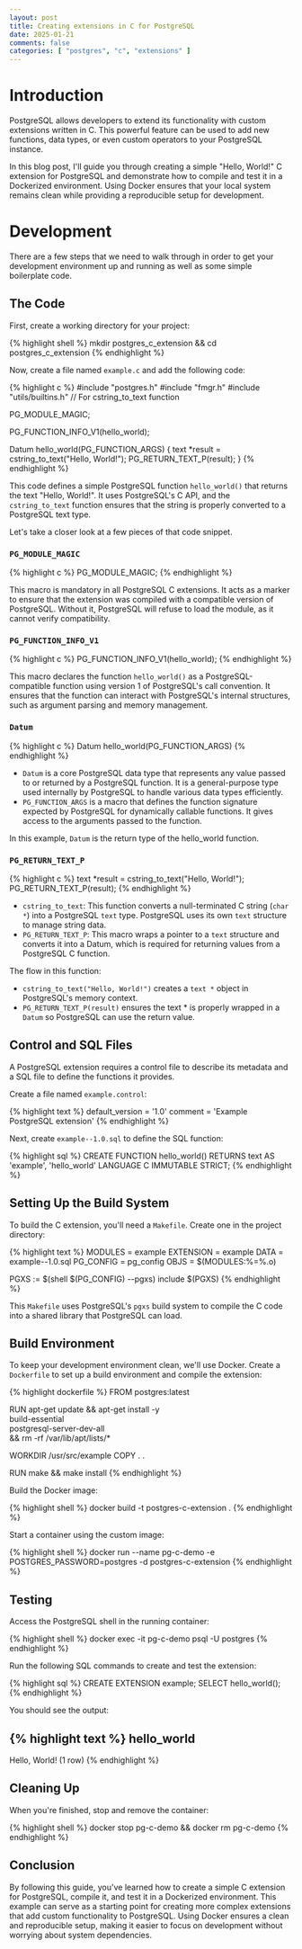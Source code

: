 ```yaml
---
layout: post
title: Creating extensions in C for PostgreSQL
date: 2025-01-21
comments: false
categories: [ "postgres", "c", "extensions" ]
---
```


# Introduction

PostgreSQL allows developers to extend its functionality with custom extensions written in C. This powerful feature can 
be used to add new functions, data types, or even custom operators to your PostgreSQL instance. 

In this blog post, I'll guide you through creating a simple "Hello, World!" C extension for PostgreSQL and demonstrate 
how to compile and test it in a Dockerized environment. Using Docker ensures that your local system remains clean while 
providing a reproducible setup for development.

# Development

There are a few steps that we need to walk through in order to get your development environment up and running as well 
as some simple boilerplate code.

## The Code

First, create a working directory for your project:

{% highlight shell %}
mkdir postgres_c_extension && cd postgres_c_extension
{% endhighlight %}

Now, create a file named `example.c` and add the following code:

{% highlight c %}
#include "postgres.h"
#include "fmgr.h"
#include "utils/builtins.h"  // For cstring_to_text function

PG_MODULE_MAGIC;

PG_FUNCTION_INFO_V1(hello_world);

Datum
hello_world(PG_FUNCTION_ARGS)
{
    text *result = cstring_to_text("Hello, World!");
    PG_RETURN_TEXT_P(result);
}
{% endhighlight %}

This code defines a simple PostgreSQL function `hello_world()` that returns the text "Hello, World!". It uses 
PostgreSQL's C API, and the `cstring_to_text` function ensures that the string is properly converted to a PostgreSQL 
text type.

Let's take a closer look at a few pieces of that code snippet.

### `PG_MODULE_MAGIC`

{% highlight c %}
PG_MODULE_MAGIC;
{% endhighlight %}

This macro is mandatory in all PostgreSQL C extensions. It acts as a marker to ensure that the extension was compiled 
with a compatible version of PostgreSQL. Without it, PostgreSQL will refuse to load the module, as it cannot verify 
compatibility.

### `PG_FUNCTION_INFO_V1`

{% highlight c %}
PG_FUNCTION_INFO_V1(hello_world);
{% endhighlight %}

This macro declares the function `hello_world()` as a PostgreSQL-compatible function using version 1 of PostgreSQL's 
call convention. It ensures that the function can interact with PostgreSQL's internal structures, such as argument 
parsing and memory management.

### `Datum`

{% highlight c %}
Datum hello_world(PG_FUNCTION_ARGS)
{% endhighlight %}

* `Datum` is a core PostgreSQL data type that represents any value passed to or returned by a PostgreSQL function. It is a general-purpose type used internally by PostgreSQL to handle various data types efficiently.
* `PG_FUNCTION_ARGS` is a macro that defines the function signature expected by PostgreSQL for dynamically callable functions. It gives access to the arguments passed to the function.

In this example, `Datum` is the return type of the hello_world function.

### `PG_RETURN_TEXT_P`

{% highlight c %}
text *result = cstring_to_text("Hello, World!");
PG_RETURN_TEXT_P(result);
{% endhighlight %}

* `cstring_to_text`: This function converts a null-terminated C string (`char *`) into a PostgreSQL `text` type. PostgreSQL uses its own `text` structure to manage string data.
* `PG_RETURN_TEXT_P`: This macro wraps a pointer to a `text` structure and converts it into a Datum, which is required for returning values from a PostgreSQL C function.

The flow in this function:

* `cstring_to_text("Hello, World!")` creates a `text *` object in PostgreSQL's memory context.
* `PG_RETURN_TEXT_P(result)` ensures the text * is properly wrapped in a `Datum` so PostgreSQL can use the return value.

## Control and SQL Files

A PostgreSQL extension requires a control file to describe its metadata and a SQL file to define the functions it 
provides.

Create a file named `example.control`:

{% highlight text %}
default_version = '1.0'
comment = 'Example PostgreSQL extension'
{% endhighlight %}

Next, create `example--1.0.sql` to define the SQL function:

{% highlight sql %}
CREATE FUNCTION hello_world() RETURNS text
AS 'example', 'hello_world'
LANGUAGE C IMMUTABLE STRICT;
{% endhighlight %}

## Setting Up the Build System

To build the C extension, you'll need a `Makefile`. Create one in the project directory:

{% highlight text %}
MODULES = example
EXTENSION = example
DATA = example--1.0.sql
PG_CONFIG = pg_config
OBJS = $(MODULES:%=%.o)

PGXS := $(shell $(PG_CONFIG) --pgxs)
include $(PGXS)
{% endhighlight %}

This `Makefile` uses PostgreSQL's `pgxs` build system to compile the C code into a shared library that PostgreSQL can 
load.

## Build Environment

To keep your development environment clean, we'll use Docker. Create a `Dockerfile` to set up a build environment and 
compile the extension:

{% highlight dockerfile %}
FROM postgres:latest

RUN apt-get update && apt-get install -y \
    build-essential \
    postgresql-server-dev-all \
    && rm -rf /var/lib/apt/lists/*

WORKDIR /usr/src/example
COPY . .

RUN make && make install
{% endhighlight %}

Build the Docker image:

{% highlight shell %}
docker build -t postgres-c-extension .
{% endhighlight %}

Start a container using the custom image:

{% highlight shell %}
docker run --name pg-c-demo -e POSTGRES_PASSWORD=postgres -d postgres-c-extension
{% endhighlight %}

## Testing 

Access the PostgreSQL shell in the running container:

{% highlight shell %}
docker exec -it pg-c-demo psql -U postgres
{% endhighlight %}

Run the following SQL commands to create and test the extension:

{% highlight sql %}
CREATE EXTENSION example;
SELECT hello_world();
{% endhighlight %}

You should see the output:

{% highlight text %}
 hello_world 
--------------
 Hello, World!
(1 row)
{% endhighlight %}

## Cleaning Up

When you're finished, stop and remove the container:

{% highlight shell %}
docker stop pg-c-demo && docker rm pg-c-demo
{% endhighlight %}

## Conclusion

By following this guide, you've learned how to create a simple C extension for PostgreSQL, compile it, and test it in a 
Dockerized environment. This example can serve as a starting point for creating more complex extensions that add custom 
functionality to PostgreSQL. Using Docker ensures a clean and reproducible setup, making it easier to focus on 
development without worrying about system dependencies. 







